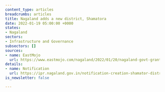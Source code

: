 ```yaml
---
content_type: articles
breadcrumbs: articles
title: Nagaland adds a new district, Shamatora
date: 2022-01-19 05:00:00 +0000
states:
- Nagaland
sectors:
- Infrastructure and Governance
subsectors: []
sources:
- name: EastMojo
  url: https://www.eastmojo.com/nagaland/2022/01/20/nagaland-govt-grants-district-status-to-shamator/
details:
- name: Notification
  url: https://ipr.nagaland.gov.in/notification-creation-shamator-district
is_newsletter: false

---
```

